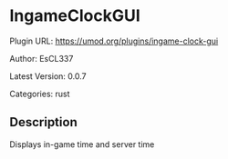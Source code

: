 # IngameClockGUI

Plugin URL: https://umod.org/plugins/ingame-clock-gui

Author: EsCL337

Latest Version: 0.0.7

Categories: rust

## Description

Displays in-game time and server time
